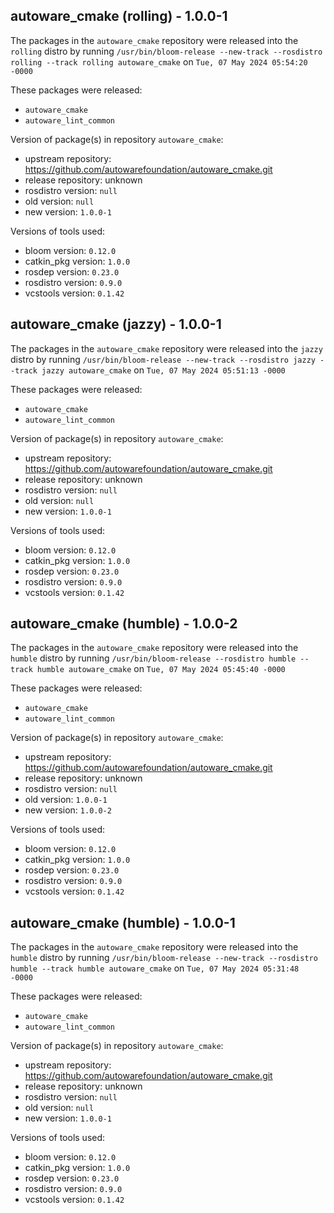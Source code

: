 ## autoware_cmake (rolling) - 1.0.0-1

The packages in the `autoware_cmake` repository were released into the `rolling` distro by running `/usr/bin/bloom-release --new-track --rosdistro rolling --track rolling autoware_cmake` on `Tue, 07 May 2024 05:54:20 -0000`

These packages were released:
- `autoware_cmake`
- `autoware_lint_common`

Version of package(s) in repository `autoware_cmake`:

- upstream repository: https://github.com/autowarefoundation/autoware_cmake.git
- release repository: unknown
- rosdistro version: `null`
- old version: `null`
- new version: `1.0.0-1`

Versions of tools used:

- bloom version: `0.12.0`
- catkin_pkg version: `1.0.0`
- rosdep version: `0.23.0`
- rosdistro version: `0.9.0`
- vcstools version: `0.1.42`


## autoware_cmake (jazzy) - 1.0.0-1

The packages in the `autoware_cmake` repository were released into the `jazzy` distro by running `/usr/bin/bloom-release --new-track --rosdistro jazzy --track jazzy autoware_cmake` on `Tue, 07 May 2024 05:51:13 -0000`

These packages were released:
- `autoware_cmake`
- `autoware_lint_common`

Version of package(s) in repository `autoware_cmake`:

- upstream repository: https://github.com/autowarefoundation/autoware_cmake.git
- release repository: unknown
- rosdistro version: `null`
- old version: `null`
- new version: `1.0.0-1`

Versions of tools used:

- bloom version: `0.12.0`
- catkin_pkg version: `1.0.0`
- rosdep version: `0.23.0`
- rosdistro version: `0.9.0`
- vcstools version: `0.1.42`


## autoware_cmake (humble) - 1.0.0-2

The packages in the `autoware_cmake` repository were released into the `humble` distro by running `/usr/bin/bloom-release --rosdistro humble --track humble autoware_cmake` on `Tue, 07 May 2024 05:45:40 -0000`

These packages were released:
- `autoware_cmake`
- `autoware_lint_common`

Version of package(s) in repository `autoware_cmake`:

- upstream repository: https://github.com/autowarefoundation/autoware_cmake.git
- release repository: unknown
- rosdistro version: `null`
- old version: `1.0.0-1`
- new version: `1.0.0-2`

Versions of tools used:

- bloom version: `0.12.0`
- catkin_pkg version: `1.0.0`
- rosdep version: `0.23.0`
- rosdistro version: `0.9.0`
- vcstools version: `0.1.42`


## autoware_cmake (humble) - 1.0.0-1

The packages in the `autoware_cmake` repository were released into the `humble` distro by running `/usr/bin/bloom-release --new-track --rosdistro humble --track humble autoware_cmake` on `Tue, 07 May 2024 05:31:48 -0000`

These packages were released:
- `autoware_cmake`
- `autoware_lint_common`

Version of package(s) in repository `autoware_cmake`:

- upstream repository: https://github.com/autowarefoundation/autoware_cmake.git
- release repository: unknown
- rosdistro version: `null`
- old version: `null`
- new version: `1.0.0-1`

Versions of tools used:

- bloom version: `0.12.0`
- catkin_pkg version: `1.0.0`
- rosdep version: `0.23.0`
- rosdistro version: `0.9.0`
- vcstools version: `0.1.42`



